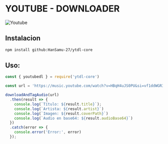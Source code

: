 # YOUTUBE - DOWNLOADER 

![Youtube](https://i.postimg.cc/LXWmBnHM/images.png)

## Instalacion

```bash
npm install github:HanSamu-27/ytdl-core
```

## Uso:

```javascript
const { youtubedl } = require('ytdl-core')

const url = 'https://music.youtube.com/watch?v=HBqH4uJS0PU&si=vf1ddWGR3Q_lHfbP'

downloadAndTagAudio(url)
  .then(result => {
    console.log(`Título: ${result.title}`);
    console.log(`Artista: ${result.artist}`)
    console.log(`Imagen: ${result.coverPath}`)
    console.log(`Audio en base64: ${result.audioBase64}`)
  })
  .catch(error => {
    console.error('Error:', error)
  });
```
